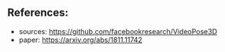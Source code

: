 ## References:
- sources: https://github.com/facebookresearch/VideoPose3D
- paper: https://arxiv.org/abs/1811.11742

